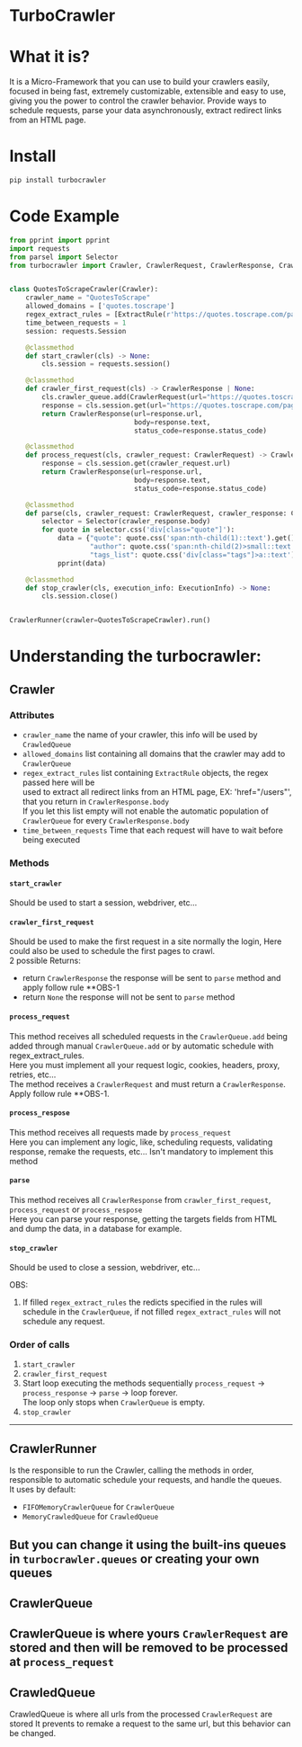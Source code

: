 # TurboCrawler

# What it is?
It is a Micro-Framework that you can use to build your crawlers easily, focused in being fast, extremely
customizable, extensible and easy to use, giving you the power to control the crawler behavior. 
Provide ways to schedule requests, parse your data asynchronously, extract redirect links from an HTML page.

# Install

```sh
pip install turbocrawler
```

# Code Example

```python
from pprint import pprint
import requests
from parsel import Selector
from turbocrawler import Crawler, CrawlerRequest, CrawlerResponse, CrawlerRunner, ExecutionInfo, ExtractRule


class QuotesToScrapeCrawler(Crawler):
    crawler_name = "QuotesToScrape"
    allowed_domains = ['quotes.toscrape']
    regex_extract_rules = [ExtractRule(r'https://quotes.toscrape.com/page/[0-9]')]
    time_between_requests = 1
    session: requests.Session

    @classmethod
    def start_crawler(cls) -> None:
        cls.session = requests.session()

    @classmethod
    def crawler_first_request(cls) -> CrawlerResponse | None:
        cls.crawler_queue.add(CrawlerRequest(url="https://quotes.toscrape.com/page/9/"))
        response = cls.session.get(url="https://quotes.toscrape.com/page/1/")
        return CrawlerResponse(url=response.url,
                               body=response.text,
                               status_code=response.status_code)

    @classmethod
    def process_request(cls, crawler_request: CrawlerRequest) -> CrawlerResponse:
        response = cls.session.get(crawler_request.url)
        return CrawlerResponse(url=response.url,
                               body=response.text,
                               status_code=response.status_code)

    @classmethod
    def parse(cls, crawler_request: CrawlerRequest, crawler_response: CrawlerResponse) -> None:
        selector = Selector(crawler_response.body)
        for quote in selector.css('div[class="quote"]'):
            data = {"quote": quote.css('span:nth-child(1)::text').get()[1:-1],
                    "author": quote.css('span:nth-child(2)>small::text').get(),
                    "tags_list": quote.css('div[class="tags"]>a::text').getall()}
            pprint(data)

    @classmethod
    def stop_crawler(cls, execution_info: ExecutionInfo) -> None:
        cls.session.close()


CrawlerRunner(crawler=QuotesToScrapeCrawler).run()
```
# Understanding the turbocrawler:

## Crawler
### Attributes
- `crawler_name` the name of your crawler, this info will be used by `CrawledQueue`
- `allowed_domains` list containing all domains that the crawler may add to `CrawlerQueue`
- `regex_extract_rules` list containing `ExtractRule` objects, the regex passed here will be  
  used to extract all redirect links from an HTML page, EX: 'href="/users"', that you return in `CrawlerResponse.body`  
  If you let this list empty will not enable the automatic population of `CrawlerQueue` for every `CrawlerResponse.body`
- `time_between_requests` Time that each request will have to wait before being executed

### Methods
#### `start_crawler`
Should be used to start a session, webdriver, etc...

#### `crawler_first_request`
Should be used to make the first request in a site normally the login,
Here could also be used to schedule the first pages to crawl.  
2 possible Returns:
- return `CrawlerResponse` the response will be sent to `parse` method and apply follow rule **OBS-1  
- return `None` the response will not be sent to `parse` method

#### `process_request`
This method receives all scheduled requests in the `CrawlerQueue.add`
being added through manual `CrawlerQueue.add` or by automatic schedule with regex_extract_rules.  
Here you must implement all your request logic, cookies, headers, proxy, retries, etc...  
The method receives a `CrawlerRequest` and must return a `CrawlerResponse`.  
Apply follow rule **OBS-1.

#### `process_respose`
This method receives all requests made by `process_request`  
Here you can implement any logic, like, scheduling requests,
validating response, remake the requests, etc...
Isn't mandatory to implement this method

#### `parse`
This method receives all `CrawlerResponse` from
`crawler_first_request`, `process_request` or `process_respose`  
Here you can parse your response,
getting the targets fields from HTML and dump the data, in a database for example.

#### `stop_crawler`
Should be used to close a session, webdriver, etc...

OBS:
1. If filled `regex_extract_rules` the redicts specified in the rules will schedule
   in the `CrawlerQueue`, if not filled `regex_extract_rules` will not schedule any request.

### Order of calls
1. `start_crawler`
2. `crawler_first_request`
3. Start loop executing the methods sequentially `process_request` -> `process_response` -> `parse` -> loop forever.  
   The loop only stops when `CrawlerQueue` is empty.
4. `stop_crawler`
---
## CrawlerRunner
Is the responsible to run the Crawler, calling the methods in order,
responsible to automatic schedule your requests, and handle the queues.  
It uses by default:
- `FIFOMemoryCrawlerQueue` for `CrawlerQueue`  
- `MemoryCrawledQueue` for `CrawledQueue`

But you can change it using the built-ins queues
in `turbocrawler.queues` or creating your own queues
---
## CrawlerQueue
CrawlerQueue is where yours `CrawlerRequest` are stored
and then will be removed to be processed at `process_request`
---
## CrawledQueue
CrawledQueue is where all urls from the processed `CrawlerRequest` are stored
It prevents to remake a request to the same url, but this behavior can be changed.
